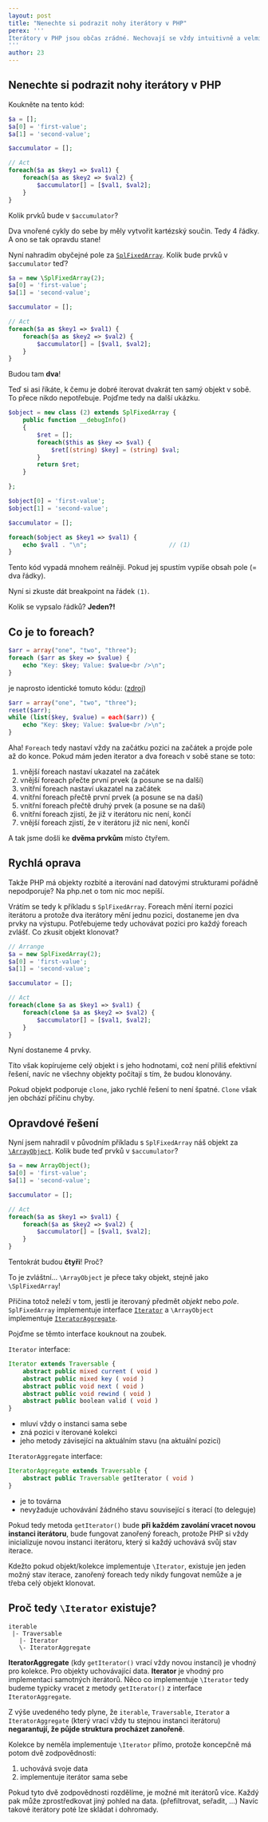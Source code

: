```yaml
---
layout: post
title: "Nenechte si podrazit nohy iterátory v PHP"
perex: '''
Iterátory v PHP jsou občas zrádné. Nechovají se vždy intuitivně a velmi špatně se ladí. Zjistěte jak na ně v vyhněte se problémům.
'''
author: 23
---
```


## Nenechte si podrazit nohy iterátory v PHP

Koukněte na tento kód:

```php
$a = [];
$a[0] = 'first-value';
$a[1] = 'second-value';

$accumulator = [];

// Act
foreach($a as $key1 => $val1) {
	foreach($a as $key2 => $val2) {
		$accumulator[] = [$val1, $val2];
	}
}
```

Kolik prvků bude v `$accumulator`?

Dva vnořené cykly do sebe by měly vytvořit kartézský součin. Tedy 4 řádky. A ono se tak opravdu stane!

Nyní nahradím obyčejné pole za [`SplFixedArray`](https://secure.php.net/manual/en/class.splfixedarray.php). Kolik bude prvků v `$accumulator` teď? 

```php
$a = new \SplFixedArray(2);
$a[0] = 'first-value';
$a[1] = 'second-value';

$accumulator = [];

// Act
foreach($a as $key1 => $val1) {
	foreach($a as $key2 => $val2) {
		$accumulator[] = [$val1, $val2];
	}
}
```

Budou tam **dva**! 

Teď si asi říkáte, k čemu je dobré iterovat dvakrát ten samý objekt v sobě. To přece nikdo nepotřebuje. Pojďme tedy na další ukázku.

```php
$object = new class (2) extends SplFixedArray {
	public function __debugInfo()
	{
		$ret = [];
		foreach($this as $key => $val) {
			$ret[(string) $key] = (string) $val;
		}
		return $ret;
	}

};

$object[0] = 'first-value';
$object[1] = 'second-value';

$accumulator = [];

foreach($object as $key1 => $val1) {
	echo $val1 . "\n";                       // (1)
}
```

Tento kód vypadá mnohem reálněji. Pokud jej spustím vypíše obsah pole (= dva řádky).

Nyní si zkuste dát breakpoint na řádek `(1)`.

Kolik se vypsalo řádků? **Jeden?!**



## Co je to foreach?

```php
$arr = array("one", "two", "three");
foreach ($arr as $key => $value) {
    echo "Key: $key; Value: $value<br />\n";
}
```

je naprosto identické tomuto kódu: ([zdroj](https://secure.php.net/manual/en/control-structures.foreach.php))

```php
$arr = array("one", "two", "three");
reset($arr);
while (list($key, $value) = each($arr)) {
    echo "Key: $key; Value: $value<br />\n";
}
```

Aha! `Foreach` tedy nastaví vždy na začátku pozici na začátek a projde pole až do konce. Pokud mám jeden iterator a dva foreach v sobě stane se toto:

1. vnější foreach nastaví ukazatel na začátek
2. vnější foreach přečte první prvek (a posune se na další)
3. vnitřní foreach nastaví ukazatel na začátek
4. vnitřní foreach přečtě první prvek (a posune se na daší)
5. vnitřní foreach přečtě druhý prvek (a posune se na daší)    
6. vnitřní foreach zjistí, že již v iterátoru nic není, končí
7. vnější foreach zjistí, že v iterátoru již nic není, končí

A tak jsme došli ke **dvěma prvkům** místo čtyřem.




## Rychlá oprava

Takže PHP má objekty rozbité a iterování nad datovými strukturami pořádně nepodporuje? Na php.net o tom nic moc nepíší.

Vrátím se tedy k příkladu s `SplFixedArray`. Foreach mění iterní pozici iterátoru a protože dva iterátory mění jednu pozici, dostaneme jen dva prvky na výstupu. Potřebujeme tedy uchovávat pozici pro každý foreach zvlášť. Co zkusit objekt klonovat?

```php
// Arrange
$a = new SplFixedArray(2);
$a[0] = 'first-value';
$a[1] = 'second-value';

$accumulator = [];

// Act
foreach(clone $a as $key1 => $val1) {
	foreach(clone $a as $key2 => $val2) {
		$accumulator[] = [$val1, $val2];
	}
}
```
Nyní dostaneme 4 prvky.

Títo však kopírujeme celý objekt i s jeho hodnotami, což není příliš efektivní řešení, navíc ne všechny objekty počítají s tím, že budou klonovány.

Pokud objekt podporuje `clone`, jako rychlé řešení to není špatné. `Clone` však jen obchází příčinu chyby.





## Opravdové řešení

Nyní jsem nahradil v původním příkladu s `SplFixedArray` náš objekt za [`\ArrayObject`](https://secure.php.net/manual/en/class.arrayobject.php). Kolik bude teď prvků v `$accumulator`?

```php
$a = new ArrayObject();
$a[0] = 'first-value';
$a[1] = 'second-value';

$accumulator = [];

// Act
foreach($a as $key1 => $val1) {
	foreach($a as $key2 => $val2) {
		$accumulator[] = [$val1, $val2];
	}
}
```

Tentokrát budou **čtyři**! Proč?

To je zvláštní... `\ArrayObject` je přece taky objekt, stejně jako `\SplFixedArray`!

Příčina totož neleží v tom, jestli je iterovaný předmět *objekt* nebo *pole*. `SplFixedArray` implementuje interface [`Iterator`](https://secure.php.net/manual/en/class.iterator.php) a `\ArrayObject` implementuje [`IteratorAggregate`](https://secure.php.net/manual/en/class.iteratoraggregate.php).

Pojďme se těmto interface kouknout na zoubek.

`Iterator` interface:

```php
Iterator extends Traversable {
	abstract public mixed current ( void )
	abstract public mixed key ( void )
	abstract public void next ( void )
	abstract public void rewind ( void )
	abstract public boolean valid ( void )
}
```
- mluví vždy o instanci sama sebe
- zná pozici v iterované kolekci
- jeho metody závisející na aktuálním stavu (na aktuální pozici)


`IteratorAggregate` interface:

```php
IteratorAggregate extends Traversable {
	abstract public Traversable getIterator ( void )
}
```
- je to továrna
- nevyžaduje uchovávání žádného stavu související s iterací (to deleguje)

Pokud tedy metoda `getIterator()` bude **při každém zavolání vracet novou instanci iterátoru**, bude fungovat zanořený foreach, protože PHP si vždy inicializuje novou instanci iterátoru, který si každý uchovává svůj stav iterace.

Kdežto pokud objekt/kolekce implementuje `\Iterator`, existuje jen jeden možný stav iterace, zanořený foreach tedy nikdy fungovat nemůže a je třeba celý objekt klonovat.


## Proč tedy `\Iterator` existuje?

```
iterable
 |- Traversable
   |- Iterator
   \- IteratorAggregate
```

**IteratorAggregate** (kdy `getIterator()` vrací vždy novou instanci) je vhodný pro kolekce. Pro objekty uchovávající data.
**Iterator** je vhodný pro implementaci samotných iterátorů. Něco co implementuje `\Iterator` tedy budeme typicky vracet z metody `getIterator()` z interface `IteratorAggregate`.

Z výše uvedeného tedy plyne, že `iterable`, `Traversable`, `Iterator` a `IteratorAggregate` (který vrací vždy tu stejnou instanci iterátoru) **negarantují, že půjde struktura procházet zanořeně**.

Kolekce by neměla implementuje `\Iterator` přímo, protože koncepčně má potom dvě zodpovědnosti:

1. uchovává svoje data
2. implementuje iterátor sama sebe 

Pokud tyto dvě zodpovědnosti rozdělíme, je možné mít iterátorů více. Každý pak může zprostředkovat jiný pohled na data. (přefiltrovat, seřadit, ...) Navíc takové iterátory poté lze skládat i dohromady. 

